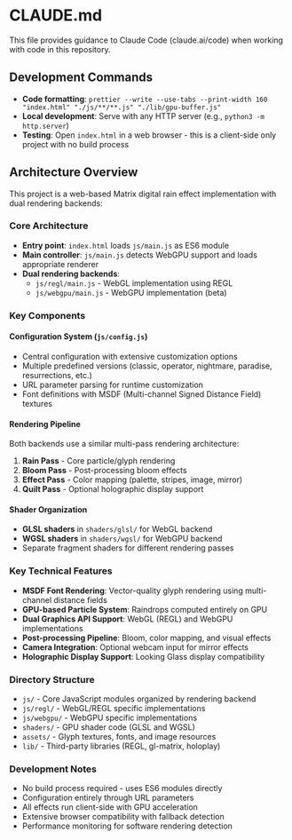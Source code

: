 # CLAUDE.md

This file provides guidance to Claude Code (claude.ai/code) when working with code in this repository.

## Development Commands

- **Code formatting**: `prettier --write --use-tabs --print-width 160 "index.html" "./js/**/**.js" "./lib/gpu-buffer.js"`
- **Local development**: Serve with any HTTP server (e.g., `python3 -m http.server`)
- **Testing**: Open `index.html` in a web browser - this is a client-side only project with no build process

## Architecture Overview

This project is a web-based Matrix digital rain effect implementation with dual rendering backends:

### Core Architecture
- **Entry point**: `index.html` loads `js/main.js` as ES6 module
- **Main controller**: `js/main.js` detects WebGPU support and loads appropriate renderer
- **Dual rendering backends**:
  - `js/regl/main.js` - WebGL implementation using REGL
  - `js/webgpu/main.js` - WebGPU implementation (beta)

### Key Components

#### Configuration System (`js/config.js`)
- Central configuration with extensive customization options
- Multiple predefined versions (classic, operator, nightmare, paradise, resurrections, etc.)
- URL parameter parsing for runtime customization
- Font definitions with MSDF (Multi-channel Signed Distance Field) textures

#### Rendering Pipeline
Both backends use a similar multi-pass rendering architecture:
1. **Rain Pass** - Core particle/glyph rendering
2. **Bloom Pass** - Post-processing bloom effects  
3. **Effect Pass** - Color mapping (palette, stripes, image, mirror)
4. **Quilt Pass** - Optional holographic display support

#### Shader Organization
- **GLSL shaders** in `shaders/glsl/` for WebGL backend
- **WGSL shaders** in `shaders/wgsl/` for WebGPU backend
- Separate fragment shaders for different rendering passes

### Key Technical Features
- **MSDF Font Rendering**: Vector-quality glyph rendering using multi-channel distance fields
- **GPU-based Particle System**: Raindrops computed entirely on GPU
- **Dual Graphics API Support**: WebGL (REGL) and WebGPU implementations
- **Post-processing Pipeline**: Bloom, color mapping, and visual effects
- **Camera Integration**: Optional webcam input for mirror effects
- **Holographic Display Support**: Looking Glass display compatibility

### Directory Structure
- `js/` - Core JavaScript modules organized by rendering backend
- `js/regl/` - WebGL/REGL specific implementations
- `js/webgpu/` - WebGPU specific implementations
- `shaders/` - GPU shader code (GLSL and WGSL)
- `assets/` - Glyph textures, fonts, and image resources
- `lib/` - Third-party libraries (REGL, gl-matrix, holoplay)

### Development Notes
- No build process required - uses ES6 modules directly
- Configuration entirely through URL parameters
- All effects run client-side with GPU acceleration
- Extensive browser compatibility with fallback detection
- Performance monitoring for software rendering detection
